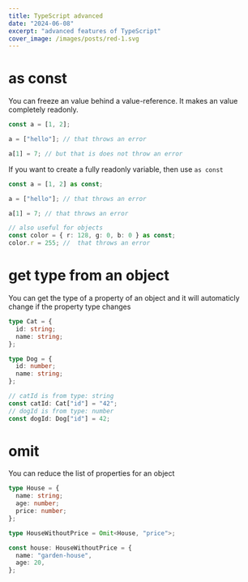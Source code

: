 ```yaml
---
title: TypeScript advanced
date: "2024-06-08"
excerpt: "advanced features of TypeScript"
cover_image: /images/posts/red-1.svg
---
```


# as const

You can freeze an value behind a value-reference. It makes an value completely readonly.

```ts
const a = [1, 2];

a = ["hello"]; // that throws an error

a[1] = 7; // but that is does not throw an error
```

If you want to create a fully readonly variable, then use `as const`

```ts
const a = [1, 2] as const;

a = ["hello"]; // that throws an error

a[1] = 7; // that throws an error

// also useful for objects
const color = { r: 128, g: 0, b: 0 } as const;
color.r = 255; //  that throws an error
```

# get type from an object

You can get the type of a property of an object and it will automaticly change if the
property type changes

```ts
type Cat = {
  id: string;
  name: string;
};

type Dog = {
  id: number;
  name: string;
};

// catId is from type: string
const catId: Cat["id"] = "42";
// dogId is from type: number
const dogId: Dog["id"] = 42;
```

# omit

You can reduce the list of properties for an object

```ts
type House = {
  name: string;
  age: number;
  price: number;
};

type HouseWithoutPrice = Omit<House, "price">;

const house: HouseWithoutPrice = {
  name: "garden-house",
  age: 20,
};
```
